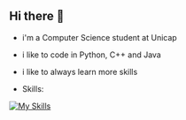 ## Hi there 👋
- i'm a Computer Science student at Unicap
- i like to code in Python, C++ and Java
- i like to always learn more skills

- Skills:

[![My Skills](https://skillicons.dev/icons?i=py,java,cpp,vim)](https://skillicons.dev)
<!--
**luisfteixeira11/luisfteixeira11** is a ✨ _special_ ✨ repository because its `README.md` (this file) appears on your GitHub profile.

Here are some ideas to get you started:

- 🔭 I’m currently working on ...
- 🌱 I’m currently learning ...
- 👯 I’m looking to collaborate on ...
- 🤔 I’m looking for help with ...
- 💬 Ask me about ...
- 📫 How to reach me: ...
- 😄 Pronouns: ...
- ⚡ Fun fact: ...
-->
